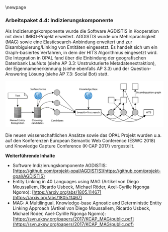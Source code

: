 \newpage

### Arbeitspaket 4.4: Indizierungskomponente

Als Indizierungskomponente wurde die Software AGDISTIS in Kooperation mit dem LIMBO-Projekt erweitert. AGDISTIS wurde um Mehrsprachigkeit (MAG) sowie eine Elasticsearch-Anbindung erweitert und zur Disambiguierung/Linking von Entitäten eingesetzt. Es handelt sich um ein Graph-basiertes Verfahren, in dem der HITS Algorithmus eingesetzt wird. Die Integration in OPAL fand über die Einbindung der geografischen Datenbank LauNuts (siehe AP 3.3: Unstrukturierte Metadatenextraktion), der Eigennamenerkennung (siehe ebenfalls AP 3.3) und der Question-Answering Lösung (siehe AP 7.3: Social Bot) statt.

![](../Medien/AP4-4-Agsistis.png)

Die neuen wissenschaftlichen Ansätze sowie das OPAL Projekt wurden u.a. auf den Konferenzen European Semantic Web Conference (ESWC 2018) und Knowledge Capture Conference (K-CAP 2017) vorgestellt.

**Weiterführende Inhalte**

* Software Indizierungskomponente AGDISTIS: [https://github.com/projekt-opal/AGDISTIS](https://github.com/projekt-opal/AGDISTIS)
* Entity Linking in 40 Languages using MAG (Artikel von Diego Moussallem, Ricardo Usbeck, Michael Röder, Axel-Cyrille Ngonga Ngomo): [https://arxiv.org/abs/1805.11467](https://arxiv.org/abs/1805.11467)
* MAG: A Multilingual, Knowledge-base Agnostic and Deterministic Entity Linking Approach (Artikel von Diego Moussallem, Ricardo Usbeck, Michael Röder, Axel-Cyrille Ngonga Ngomo): [https://svn.aksw.org/papers/2017/KCAP_MAG/public.pdf](https://svn.aksw.org/papers/2017/KCAP_MAG/public.pdf)

